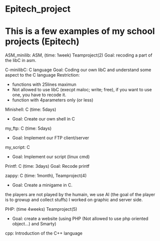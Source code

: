 Epitech_project
===============

# This is a few examples of my school projects (Epitech)

ASM_minilib: ASM, (time: 1week) Teamproject(2)
Goal: recoding a part of the libC in asm.

C-minilibC: C language
Goal: Coding our own libC and understand some aspect to the C language
Restriction:

* functions with 25lines maximun
* Not allowed to use libC (execpt maloc; write; free), if you want to use one, you have to recode it.
* function with 4parameters only (or less)

Minishell: C (time: 5days)
 * Goal: Create our own shell in C

my_ftp: C (time: 5days)
 * Goal: Implement our FTP client/server

my_script: C
 * Goal: Implement our script (linux cmd)

Printf: C (time: 3days)
Goal: Recode printf

zappy: C (time: 1month), Teamproject(4)
 * Goal: Create a minigame in C.
 
the players are not played by the humain, we use AI (the goal of the player is to growup and collect stuffs)
I worked on graphic and server side.

PHP: (time 4weeks) Teamproject(5)
 * Goal: create a website (using PHP (Not allowed to use php oriented object...) and Smarty)

cpp: Introduction of the C++ language
